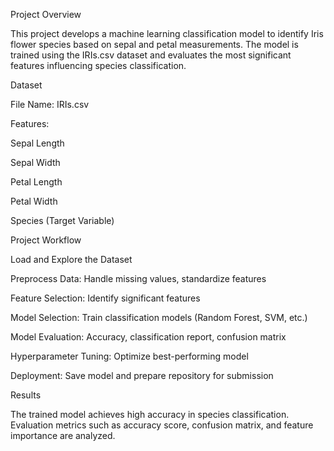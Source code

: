 Project Overview

This project develops a machine learning classification model to identify Iris flower species based on sepal and petal measurements. The model is trained using the IRIs.csv dataset and evaluates the most significant features influencing species classification.

Dataset

File Name: IRIs.csv

Features:

Sepal Length

Sepal Width

Petal Length

Petal Width

Species (Target Variable)

Project Workflow

Load and Explore the Dataset

Preprocess Data: Handle missing values, standardize features

Feature Selection: Identify significant features

Model Selection: Train classification models (Random Forest, SVM, etc.)

Model Evaluation: Accuracy, classification report, confusion matrix

Hyperparameter Tuning: Optimize best-performing model

Deployment: Save model and prepare repository for submission

Results

The trained model achieves high accuracy in species classification. Evaluation metrics such as accuracy score, confusion matrix, and feature importance are analyzed.
